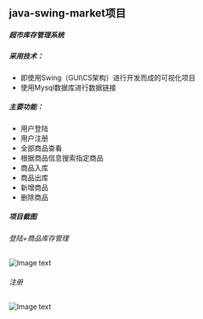 ## java-swing-market项目
##### 超市库存管理系统
 ##### 采用技术：
   
 - 即使用Swing（GUI\CS架构）进行开发而成的可视化项目
 - 使用Mysql数据库进行数据链接
 
 ##### 主要功能：
  
 - 用户登陆
 - 用户注册
 - 全部商品查看
 - 根据商品信息搜索指定商品
 - 商品入库
 - 商品出库
 - 新增商品
 - 删除商品
 
  ##### 项目截图 
  ###### 登陆+商品库存管理
![Image text](https://github.com/tomato-cc/StudentProject/blob/master/java-swing-market/images/login.gif)

  ###### 注册
![Image text](https://github.com/tomato-cc/StudentProject/blob/master/java-swing-market/images/regist.gif)